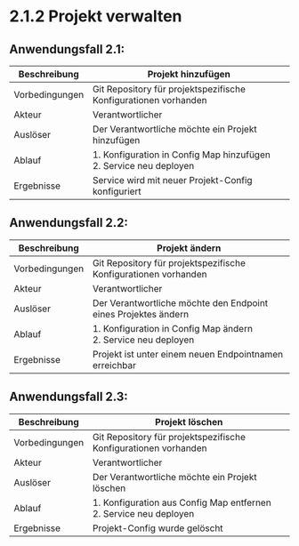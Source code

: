 # 2.1.2 Projekt verwalten

## Anwendungsfall 2.1:

| Beschreibung | Projekt hinzufügen |
| ------------- | --- |
| Vorbedingungen | Git Repository für projektspezifische Konfigurationen vorhanden |
| Akteur | Verantwortlicher |
| Auslöser | Der Verantwortliche möchte ein Projekt hinzufügen |
| Ablauf | 1. Konfiguration in Config Map hinzufügen <br/> 2. Service neu deployen |
| Ergebnisse | Service wird mit neuer Projekt-Config konfiguriert |

## Anwendungsfall 2.2:

| Beschreibung | Projekt ändern |
| ------------- | --- |
| Vorbedingungen | Git Repository für projektspezifische Konfigurationen vorhanden |
| Akteur | Verantwortlicher |
| Auslöser | Der Verantwortliche möchte den Endpoint eines Projektes ändern |
| Ablauf | 1. Konfiguration in Config Map ändern <br/> 2. Service neu deployen |
| Ergebnisse | Projekt ist unter einem neuen Endpointnamen erreichbar |


## Anwendungsfall 2.3:

| Beschreibung | Projekt löschen |
| ------------- | --- |
| Vorbedingungen | Git Repository für projektspezifische Konfigurationen vorhanden |
| Akteur | Verantwortlicher |
| Auslöser | Der Verantwortliche möchte ein Projekt löschen |
| Ablauf | 1. Konfiguration aus Config Map entfernen <br/> 2. Service neu deployen |
| Ergebnisse | Projekt-Config wurde gelöscht |
